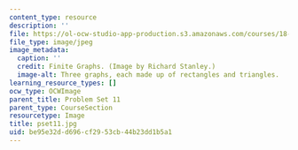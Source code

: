 ```yaml
---
content_type: resource
description: ''
file: https://ol-ocw-studio-app-production.s3.amazonaws.com/courses/18-314-combinatorial-analysis-fall-2014/be95e32dd696cf2953cb44b23dd1b5a1_pset11.jpg
file_type: image/jpeg
image_metadata:
  caption: ''
  credit: Finite Graphs. (Image by Richard Stanley.)
  image-alt: Three graphs, each made up of rectangles and triangles.
learning_resource_types: []
ocw_type: OCWImage
parent_title: Problem Set 11
parent_type: CourseSection
resourcetype: Image
title: pset11.jpg
uid: be95e32d-d696-cf29-53cb-44b23dd1b5a1
---
```

